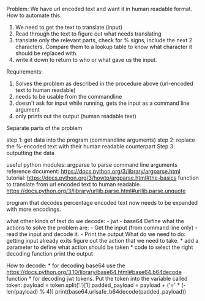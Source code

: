 Problem:
    We have url encoded text and want it in human readable format.
How to automate this.
 
1. We need to get the text to translate (input)
2. Read through the text to figure out what needs translating
3. translate only the relevant parts, check for % signs, include the next 2 characters. Compare them to a lookup table to know what character it should be replaced with.
4. write it down to return to who or what gave us the input.
 
Requirements:
1. Solves the problem as described in the procedure above (url-encoded text to human readable)
2. needs to be usable from the commandline
3. doesn't ask for input while running, gets the input as a command line argument
4. only prints out the output (human readable text)
 
 
Separate parts of the problem
 
step 1:
    get data into the program (commandline arguments)
step 2:
    replace the %-encoded text with their human readable counterpart
Step 3:
    outputting the data

useful python modules:
    argparse to parse command line arguments 
        reference document: https://docs.python.org/3/library/argparse.html
        tutorial: https://docs.python.org/3/howto/argparse.html#the-basics
    function to translate from url encoded text to human readable.
https://docs.python.org/3/library/urllib.parse.html#urllib.parse.unquote


program that decodes percentage encoded text now needs to be expanded with more encodings.
 
what other kinds of text do we decode:
    - jwt
    - base64
Define what the actions to solve the problem are:
    - Get the input (from command line only)
    - read the input and decode it.
    - Print the output
What do we need to do:
    getting input already exits
    figure out the action that we need to take.
        * add a parameter to define what action should be taken
        * code to select the right decoding function
    print the output
 
How to decode:
    * for decoding base64 use the https://docs.python.org/3.10/library/base64.html#base64.b64decode function
    * for decoding jwt tokens. Put the token into the variable called token:
        payload = token.split('.')[1]
        padded_payload = payload + ('=' * (-len(payload) % 4))
        print(base64.urlsafe_b64decode(padded_payload))